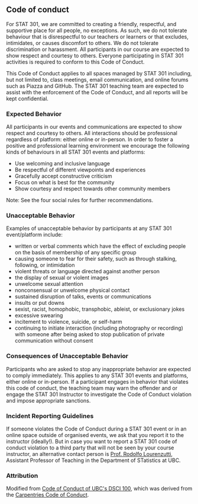 ## Code of conduct
For STAT 301, we are committed to creating a friendly, respectful,
and supportive place for all people, no exceptions. As such, we do
not tolerate behaviour that is disrespectful to our teachers or learners
or that excludes, intimidates, or causes discomfort to others. We
do not tolerate discrimination or harassment. All participants in our
course are expected to show respect and courtesy to others. Everyone
participating in STAT 301 activities is required to conform to this Code of Conduct.


This Code of Conduct applies to all spaces managed by STAT 301 including,
but not limited to, class meetings, email communication,
and online forums such as Piazza and GitHub.
The STAT 301 teaching team are expected to assist with the enforcement
of the Code of Conduct, and all reports will be kept confidential.
### Expected Behavior

All participants in our events and communications are expected to show
respect and courtesy to others. All interactions should be professional
regardless of platform: either online or in-person. In order to foster
a positive and professional learning environment we encourage the following
kinds of behaviours in all STAT 301 events and platforms:
- Use welcoming and inclusive language
- Be respectful of different viewpoints and experiences
- Gracefully accept constructive criticism
- Focus on what is best for the community
- Show courtesy and respect towards other community members

Note: See the four social rules for further recommendations.

### Unacceptable Behavior

Examples of unacceptable behavior by participants at any STAT 301 event/platform include:
- written or verbal comments which have the effect of excluding people
        on the basis of membership of any specific group
- causing someone to fear for their safety, such as through stalking,
        following, or intimidation
- violent threats or language directed against another person
- the display of sexual or violent images
- unwelcome sexual attention
- nonconsensual or unwelcome physical contact
- sustained disruption of talks, events or communications
- insults or put downs
- sexist, racist, homophobic, transphobic, ableist, or exclusionary jokes
- excessive swearing
- incitement to violence, suicide, or self-harm
- continuing to initiate interaction (including photography or recording)
        with someone after being asked to stop publication of private
        communication without consent

### Consequences of Unacceptable Behavior
Participants who are asked to stop any inappropriate behavior are expected to
comply immediately. This applies to any STAT 301 events and platforms, either
online or in-person. If a participant engages in behavior that violates this
code of conduct, the teaching team may warn the offender and or engage the
STAT 301 Instructor to investigate the Code of Conduct violation and impose
appropriate sanctions.

### Incident Reporting Guidelines
If someone violates the Code of Conduct during a STAT 301 event or in an online
space outside of organised events, we ask that you report it to the instructor (ideally!).
But in case you want to report a STAT 301 code of conduct violation to a third party that will 
not be seen by your course instructor, an alternative contact person is [Prof. Rodolfo Lourenzutti](mailto:lourenzutti@stat.ubc.ca), Assistant Professor of Teaching in the Department of STatistics at UBC.

### Attribution

Modified from [Code of Conduct of UBC's DSCI 100](https://github.com/UBC-DSCI/dsci-100/blob/master/CODE_OF_CONDUCT.md), which was derived from the [Carpentries Code of Conduct](https://docs.carpentries.org/topic_folders/policies/code-of-conduct.html).
